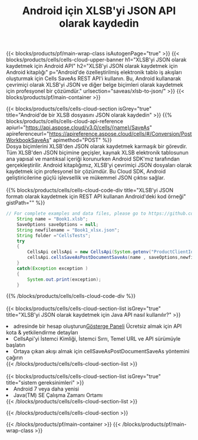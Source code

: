 ﻿---
title:  Android için XLSB'yi JSON API olarak kaydedin
description: XLSB biçim dosyasını JSON biçim dosyası olarak kaydetmek için Aspose.Cells Cloud SDK for Android'i kullanma.
url: /tr/android/saveas/xlsb-to-json/
---
{{< blocks/products/pf/main-wrap-class isAutogenPage="true" >}}
{{< blocks/products/cells/cells-cloud-upper-banner h1="XLSB\'yi JSON olarak kaydetmek için Android API" h2="XLSB\'yi JSON olarak kaydetmek için Android kitaplığı" p="Android\'de özelleştirilmiş elektronik tablo iş akışları oluşturmak için Cells SaveAs REST API\'i kullanın. Bu, Android kullanarak çevrimiçi olarak XLSB\'yi JSON ve diğer belge biçimleri olarak kaydetmek için profesyonel bir çözümdür." urlsection="saveas/xlsb-to-json/" >}}
{{< blocks/products/pf/main-container >}}

{{< blocks/products/cells/cells-cloud-section isGrey="true" title="Android\'de bir XLSB dosyasını JSON olarak kaydedin" >}}
{{% blocks/products/cells/cells-cloud-api-reference apiurl="https://api.aspose.cloud/v3.0/cells/{name}/SaveAs" apireferenceurl="https://apireference.aspose.cloud/cells/#/Conversion/PostWorkbookSaveAs" apimethod="POST" %}}
<br/>
Dosya biçimlerini XLSB'den JSON olarak kaydetmek karmaşık bir görevdir. Tüm XLSB'den JSON biçimine geçişler, kaynak XLSB elektronik tablosunun ana yapısal ve mantıksal içeriği korunurken Android SDK'mız tarafından gerçekleştirilir. Android kitaplığımız, XLSB'yi çevrimiçi JSON dosyaları olarak kaydetmek için profesyonel bir çözümdür. Bu Cloud SDK, Android geliştiricilerine güçlü işlevsellik ve mükemmel JSON çıktısı sağlar.
<br/>
<br/>
{{% blocks/products/cells/cells-cloud-code-div title="XLSB\'yi JSON formatı olarak kaydetmek için REST API kullanan Android\'deki kod örneği" gistPath="" %}}
  
```java
// For complete examples and data files, please go to https://github.com/aspose-cells-cloud/aspose-cells-cloud-android/
    String name = "Book1.xlsb";
    SaveOptions saveOptions = null;
    String newfilename = "Book1_xlsx.json";
    String folder ="CellsTests";
    try
    {
        CellsApi cellsApi = new CellsApi(System.getenv("ProductClientId"), System.getenv("ProductClientSecret"));
        cellsApi.cellsSaveAsPostDocumentSaveAs(name , saveOptions,newfilename,false,false,folder,null,null,null,true);                       
    }
    catch(Exception exception )
    {
        System.out.print(exception);
    }
```
  
{{% /blocks/products/cells/cells-cloud-code-div %}}
<br/>
<br/>
{{< blocks/products/cells/cells-cloud-section-list isGrey="true" title="XLSB\'yi JSON olarak kaydetmek için Java API nasıl kullanılır?" >}}
<li> adresinde bir hesap oluşturun<a href="https://dashboard.aspose.cloud/">Gösterge Paneli</a> Ücretsiz almak için API kota & yetkilendirme detayları</li>
<li>CellsApi'yi İstemci Kimliği, İstemci Sırrı, Temel URL ve API sürümüyle başlatın</li>
<li>Ortaya çıkan akışı almak için cellSaveAsPostDocumentSaveAs yöntemini çağırın</li>
{{< /blocks/products/cells/cells-cloud-section-list >}}
<br/>
<br/>
{{< blocks/products/cells/cells-cloud-section-list isGrey="true" title="sistem gereksinimleri" >}}
<li>Android 7 veya daha yenisi</li>
<li>Java(TM) SE Çalışma Zamanı Ortamı</li>
{{< /blocks/products/cells/cells-cloud-section-list >}}

{{< /blocks/products/cells/cells-cloud-section >}}

{{< /blocks/products/pf/main-container >}}
{{< /blocks/products/pf/main-wrap-class >}}
